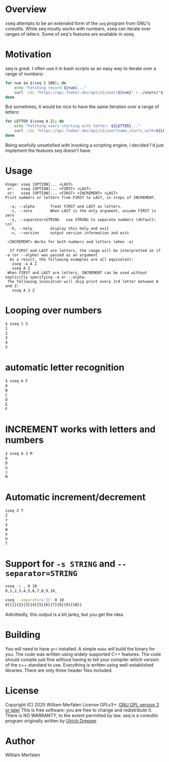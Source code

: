 # Overview
xseq attempts to be an extended form of the `seq` program from GNU's coreutils.
While seq mostly works with numbers, xseq can iterate over ranges of letters.
Some of seq's features are available in xseq.

# Motivation
seq is great. I often use it in bash scripts as an easy way to iterate over a range of numbers:
```sh
for num in $(seq 1 100); do
    echo "Fetching record ${num}..."
    curl -sSL "https://api.foobar.dev/api/v1/user/${num}" > ./users/"${num}.json"
done
```

But sometimes, it would be nice to have the same iteration over a range of letters:
```sh
for LETTER $(xseq A Z); do
    echo "Fetching users starting with letter: ${LETTER}..."
    curl -sSL "https://api.foobar.dev/api/v1/user?name_starts_with=${LETTER}" > ./users-"${LETTER}".json
done
```

Being woefully unsatisfied with invoking a scripting engine, I decided I'd just implement the features seq doesn't have.

#  Usage
```
Usage: xseq [OPTION]... <LAST>
 or:   xseq [OPTION]... <FIRST> <LAST>
 or:   xseq [OPTION]... <FIRST> <INCREMENT> <LAST>
Print numbers or letters from FIRST to LAST, in steps of INCREMENT.

  -a, --alpha       Treat FIRST and LAST as letters.
  -z, --zero        When LAST is the only argument, assume FIRST is zero
  -s, --separator=STRING   use STRING to separate numbers (default: \n)
  -h, --help        display this help and exit
  -v, --version     output version information and exit

 <INCREMENT> Works for both numbers and letters (when -a)

  If FIRST and LAST are letters, the range will be interpretted as if -a (or --alpha) was passed as an argument
  As a result, the following examples are all equivalent:
   xseq -a A Z
   xseq A Z
 When FIRST and LAST are letters, INCREMENT can be used without explicitly specifying -a or --alpha.
 The following invocation will skip print every 3rd letter between A and Z:
   xseq A 3 Z
```

# Looping over numbers
```sh
$ xseq 1 5
1
2
3
4
5
```

# automatic letter recognition
```sh
$ xseq A F
A
B
C
D
E
F
```

# INCREMENT works with letters and numbers
```sh
$ xseq A 3 M
A
D
G
J
M
```

# Automatic increment/decrement
```sh
xseq Z T
Z
Y
X
W
V
U
T
```

# Support for `-s STRING` and `--separator=STRING`
```sh
xseq -s , 0 10
0,1,2,3,4,5,6,7,8,9,10,

xseq --separator='}{' 0 10
0}{1}{2}{3}{4}{5}{6}{7}{8}{9}{10}{
```
Admittedly, this output is a bit janky, but you get the idea.


# Building
You will need to have `g++` installed. A simple `make` will build the binary for you.
The code was written using widely supported C++ features. The code should compile just fine without having to tell your compiler which version of the c++ standard to use. Everything is written using well-established libraries. There are only three header files included.

# License
Copyright (C) 2025 William Merfalen
License GPLv3+: [GNU GPL version 3 or later](https://gnu.org/licenses/gpl.html)
This is free software: you are free to change and redistribute it.
There is NO WARRANTY, to the extent permitted by law.
seq is a coreutils program originally written by [Ulrich Drepper](https://github.com/drepper)

# Author
WIlliam Merfalen

